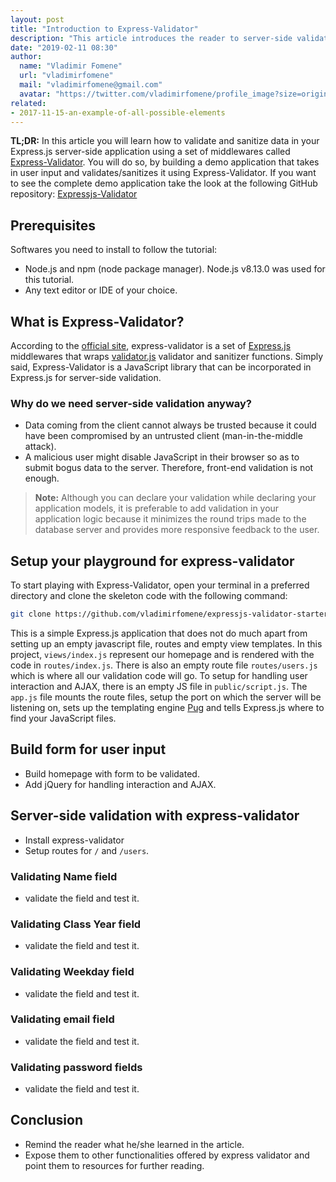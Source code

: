 ```yaml
---
layout: post
title: "Introduction to Express-Validator"
description: "This article introduces the reader to server-side validation with express-validator which is a set of middlewares with function to perform validation on user data"
date: "2019-02-11 08:30"
author:
  name: "Vladimir Fomene"
  url: "vladimirfomene"
  mail: "vladimirfomene@gmail.com"
  avatar: "https://twitter.com/vladimirfomene/profile_image?size=original"
related:
- 2017-11-15-an-example-of-all-possible-elements
---
```


**TL;DR:** In this article you will learn how to validate and sanitize data in your Express.js
server-side application using a set of middlewares called [Express-Validator](https://express-validator.github.io/docs/). You will do so, by building a demo application that takes in user input and validates/sanitizes it using
Express-Validator. If you want to see the complete demo application take the look at the following GitHub repository:
[Expressjs-Validator](https://github.com/vladimirfomene/expressjs-validator)

## Prerequisites

Softwares you need to install to follow the tutorial:

* Node.js and npm (node package manager). Node.js v8.13.0 was used for this tutorial.
* Any text editor or IDE of your choice.

## What is Express-Validator?

According to the [official site](https://express-validator.github.io/docs/), express-validator is a set of [Express.js](http://expressjs.com/) middlewares that wraps [validator.js](https://github.com/chriso/validator.js) validator and sanitizer functions. Simply said, Express-Validator is a JavaScript library that can be incorporated in Express.js for server-side validation.

### Why do we need server-side validation anyway?

* Data coming from the client cannot always be trusted because it could have been compromised by an untrusted client (man-in-the-middle attack).
* A malicious user might disable JavaScript in their browser so as to submit bogus data to the server. Therefore, front-end validation is not enough.

>**Note:** Although you can declare your validation while declaring your application models, it is preferable to add validation in your application logic because it minimizes the round trips made to the database server and provides more responsive feedback to the user.




## Setup your playground for express-validator

To start playing with Express-Validator, open your terminal in a preferred directory and clone the skeleton code with the following command:

```bash
git clone https://github.com/vladimirfomene/expressjs-validator-starter.git
```
This is a simple Express.js application that does not do much apart from setting up an empty javascript file, routes and empty view templates. In this project, `views/index.js` represent our homepage and is rendered with the code in `routes/index.js`. There is also an empty route file `routes/users.js` which is where all our validation code will go. To setup for handling user interaction and AJAX, there is an empty JS file in `public/script.js`. The `app.js` file mounts the route files, setup the port on which the server will be listening on, sets up the templating engine [Pug](https://pugjs.org/api/getting-started.html) and tells Express.js where to find your JavaScript files.

## Build form for user input
* Build homepage with form to be validated.
* Add jQuery for handling interaction and AJAX.

## Server-side validation with express-validator
* Install express-validator
* Setup routes for `/` and `/users`.

### Validating Name field
* validate the field and test it.

### Validating Class Year field
* validate the field and test it.

### Validating Weekday field
* validate the field and test it.

### Validating email field
* validate the field and test it.

### Validating password fields
* validate the field and test it.


## Conclusion
* Remind the reader what he/she learned in the article.
* Expose them to other functionalities offered by express validator and point them to resources for further reading.
